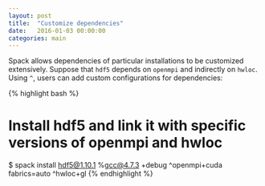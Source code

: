 ```yaml
---
layout: post
title:  "Customize dependencies"
date:   2016-01-03 00:00:00
categories: main
---
```


Spack allows dependencies of particular installations to be customized
extensively. Suppose that `hdf5` depends on `openmpi` and indirectly on
`hwloc`. Using `^`, users can add custom configurations for dependencies:

{% highlight bash %}
   # Install hdf5 and link it with specific versions of openmpi and hwloc
   $ spack install hdf5@1.10.1 %gcc@4.7.3 +debug ^openmpi+cuda fabrics=auto ^hwloc+gl
{% endhighlight %}
